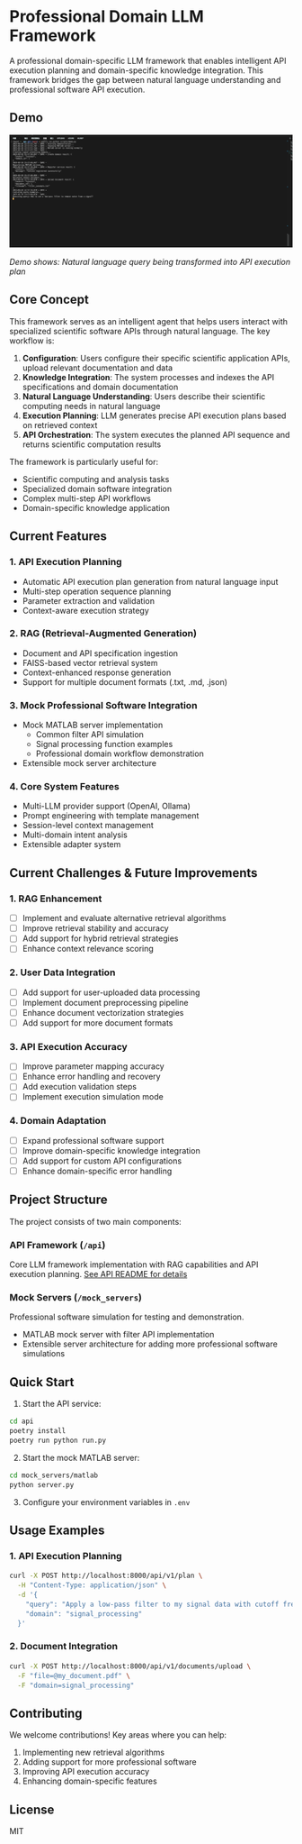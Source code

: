 # Professional Domain LLM Framework

A professional domain-specific LLM framework that enables intelligent API execution planning and domain-specific knowledge integration. This framework bridges the gap between natural language understanding and professional software API execution.

## Demo

![Demo: API Execution Planning](docs/assets/demo.gif)

*Demo shows: Natural language query being transformed into API execution plan*

## Core Concept

This framework serves as an intelligent agent that helps users interact with specialized scientific software APIs through natural language. The key workflow is:

1. **Configuration**: Users configure their specific scientific application APIs, upload relevant documentation and data
2. **Knowledge Integration**: The system processes and indexes the API specifications and domain documentation
3. **Natural Language Understanding**: Users describe their scientific computing needs in natural language
4. **Execution Planning**: LLM generates precise API execution plans based on retrieved context
5. **API Orchestration**: The system executes the planned API sequence and returns scientific computation results

The framework is particularly useful for:
- Scientific computing and analysis tasks
- Specialized domain software integration
- Complex multi-step API workflows
- Domain-specific knowledge application

## Current Features

### 1. API Execution Planning
- Automatic API execution plan generation from natural language input
- Multi-step operation sequence planning
- Parameter extraction and validation
- Context-aware execution strategy

### 2. RAG (Retrieval-Augmented Generation)
- Document and API specification ingestion
- FAISS-based vector retrieval system
- Context-enhanced response generation
- Support for multiple document formats (.txt, .md, .json)

### 3. Mock Professional Software Integration
- Mock MATLAB server implementation
  - Common filter API simulation
  - Signal processing function examples
  - Professional domain workflow demonstration
- Extensible mock server architecture

### 4. Core System Features
- Multi-LLM provider support (OpenAI, Ollama)
- Prompt engineering with template management
- Session-level context management
- Multi-domain intent analysis
- Extensible adapter system

## Current Challenges & Future Improvements

### 1. RAG Enhancement
- [ ] Implement and evaluate alternative retrieval algorithms
- [ ] Improve retrieval stability and accuracy
- [ ] Add support for hybrid retrieval strategies
- [ ] Enhance context relevance scoring

### 2. User Data Integration
- [ ] Add support for user-uploaded data processing
- [ ] Implement document preprocessing pipeline
- [ ] Enhance document vectorization strategies
- [ ] Add support for more document formats

### 3. API Execution Accuracy
- [ ] Improve parameter mapping accuracy
- [ ] Enhance error handling and recovery
- [ ] Add execution validation steps
- [ ] Implement execution simulation mode

### 4. Domain Adaptation
- [ ] Expand professional software support
- [ ] Improve domain-specific knowledge integration
- [ ] Add support for custom API configurations
- [ ] Enhance domain-specific error handling

## Project Structure

The project consists of two main components:

### API Framework (`/api`)
Core LLM framework implementation with RAG capabilities and API execution planning.
[See API README for details](api/README.md)

### Mock Servers (`/mock_servers`)
Professional software simulation for testing and demonstration.
- MATLAB mock server with filter API implementation
- Extensible server architecture for adding more professional software simulations

## Quick Start

1. Start the API service:
```bash
cd api
poetry install
poetry run python run.py
```

2. Start the mock MATLAB server:
```bash
cd mock_servers/matlab
python server.py
```

3. Configure your environment variables in `.env`

## Usage Examples

### 1. API Execution Planning
```bash
curl -X POST http://localhost:8000/api/v1/plan \
  -H "Content-Type: application/json" \
  -d '{
    "query": "Apply a low-pass filter to my signal data with cutoff frequency 1000Hz",
    "domain": "signal_processing"
  }'
```

### 2. Document Integration
```bash
curl -X POST http://localhost:8000/api/v1/documents/upload \
  -F "file=@my_document.pdf" \
  -F "domain=signal_processing"
```

## Contributing

We welcome contributions! Key areas where you can help:
1. Implementing new retrieval algorithms
2. Adding support for more professional software
3. Improving API execution accuracy
4. Enhancing domain-specific features

## License

MIT 